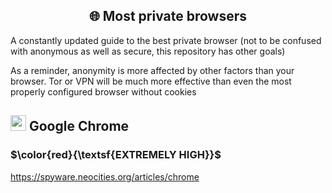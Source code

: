 <h2 align="center">🌐 Most private browsers</h2>

A constantly updated guide to the best private browser (not to be confused with anonymous as well as secure, this repository has other goals)

As a reminder, anonymity is more affected by other factors than your browser. Tor or VPN will be much more effective than even the most properly configured browser without cookies 

## <img src="https://i.ibb.co/jgv4K78/Chrome.png" width="25px"> Google Chrome

### $\color{red}{\textsf{EXTREMELY HIGH}}$

https://spyware.neocities.org/articles/chrome

